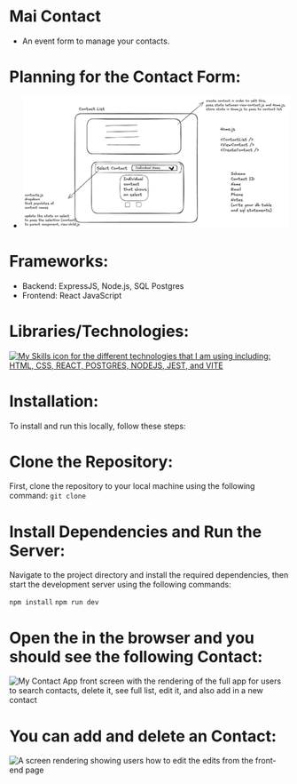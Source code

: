 # Mai Contact 
- An event form to manage your contacts.

# Planning for the Contact Form:
- ![An image of how I planned to build the form](./image.png)
# Frameworks: 
- Backend: ExpressJS, Node.js, SQL Postgres
- Frontend: React JavaScript 

# Libraries/Technologies: 
[![My Skills icon for the different technologies that I am using including: HTML, CSS, REACT, POSTGRES, NODEJS, JEST, and VITE ](https://skillicons.dev/icons?i=js,html,css,react,postgres,nodejs,jest,vite)](https://skillicons.dev)

# Installation: 
To install and run this locally, follow these steps:

# Clone the Repository: 
First, clone the repository to your local machine using the following command: 
`git clone `

# Install Dependencies and Run the Server:
Navigate to the project directory and install the required dependencies, then start the development server using the following commands:

`npm install`
`npm run dev`

# Open the  in the browser and you should see the following Contact: 
![My Contact App front screen with the rendering of the full app for users to search contacts, delete it, see full list, edit it, and also add in a new contact](https://media.giphy.com/media/v1.Y2lkPTc5MGI3NjExaHdnZ2FhYzQ5NXo2NXU1dDYyaDV5ZjY5ZGF3dGM2bG15MjI2c3puZSZlcD12MV9pbnRlcm5hbF9naWZfYnlfaWQmY3Q9Zw/1hoJYyJttfFbimJ7PH/giphy.gif)

# You can add and delete an Contact:
![A screen rendering showing users how to edit the edits from the front-end page](https://media.giphy.com/media/v1.Y2lkPTc5MGI3NjExdzBremRqcnYydzd6aTExcWcxNHljNmdtMzlpN2Z3N3FobXh5bWV3ZCZlcD12MV9pbnRlcm5hbF9naWZfYnlfaWQmY3Q9Zw/aRJEuUU0IUfyCjm8jj/giphy.gif)




